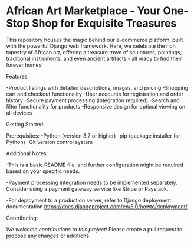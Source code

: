 # African Art Marketplace - Your One-Stop Shop for Exquisite Treasures


This repository houses the magic behind our e-commerce platform, built with the powerful Django web framework. Here, we celebrate the rich tapestry of African art, offering a treasure trove of sculptures, paintings, traditional instruments, and even ancient artifacts  - all ready to find their forever homes!

Features:

  -Product listings with detailed descriptions, images, and pricing
  -Shopping cart and checkout functionality
  -User accounts for registration and order history
  -Secure payment processing (integration required)
  -Search and filter functionality for products
  -Responsive design for optimal viewing on all devices

Getting Started:

Prerequisites:
  -Python (version 3.7 or higher)
  -pip (package installer for Python)
  -Git version control system

Additional Notes:

  -This is a basic README file, and further configuration might be required based on your specific needs.
  
  -Payment processing integration needs to be implemented separately. Consider using a payment gateway service like Stripe or Paystack.
  
  -For deployment to a production server, refer to Django deployment documentation https://docs.djangoproject.com/en/5.0/howto/deployment/
  

Contributing:

*We welcome contributions to this project!*
Please create a pull request to propose any changes or additions.

  



